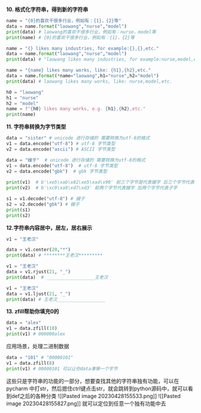 **10. 格式化字符串，得到新的字符串**
```python
name = "{0}的喜欢干很多行业，例如有：{1}，{2}等"
data = name.format("laowang","nurse","model")
print(data) # laowang的喜欢干很多行业，例如有：nurse，model等
print(name) # {0}的喜欢干很多行业，例如有：{1}，{2}等
```
```python
name = "{} likes many industries, for example:{},{},etc."
data = name.format("laowang","nurse","model")
print(data) # "laowang likes many industries, for example:nurse,model,etc."
```
```python
name = "{name} likes many works, like: {h1},{h2},etc."
data = name.format(*name="laowang",h1="nurse",h2="model")
print(data) # laowang likes many works, like: nurse,model,etc.
```
```python
h0 = "laowang"
h1 = "nurse"
h2 = "model"
name = f"{h0} likes many works, e.g. {h1},{h2},etc."
print(name)
```

**11. 字符串转换为字节类型**
```python
data = "sister" # unicode 进行存储的 需要转换为utf-8的格式
v1 = data.encode("utf-8") # utf-8 字节类型
v2 = data.encode("ascii") # ASCII 字节类型
```
```python
data = "嫂子"  # unicode 进行存储的 需要转换为utf-8的格式  
v1 = data.encode("utf-8")  # utf-8 字节类型  
v2 = data.encode("gbk")  # gbk 字节类型  
  
print(v1)  # b'\xe5\xab\x82\xe5\xad\x90' 前三个字节是代表嫂字 后三个字节代表子字 x代表16进制  
print(v2)  # b'\xc9\xa9\xd7\xd3' 前两个字节代表嫂字 后两个字节代表子字
```
```python
s1 = v1.decode("utf-8") # 嫂子
s2 = v2.decode("gbk") # 嫂子
print(s1)
print(s2)
```

**12.字符串内容居中，居左，居右展示**
```python
v1 = "王老汉"

data = v1.center(20,"*")
print(data) # ********王老汉*********
```
```python
v1 = "王老汉"  
data = v1.rjust(21, "_")  
print(data)  # __________________王老汉
```
```python
v1 = "王老汉"  
data = v1.ljust(21, "_")  
print(data) # 王老汉__________________
```

**13. zfill帮助你填充0的**
```python
data = "alex"  
v1 = data.zfill(10)  
print(v1) # 000000alex
```
应用场景，处理二进制数据
```python
data = "101" # "00000101"
v1 = data.zfill(8)
print(v1) # 00000101 可以让你data凑够一个字节
```

这些只是字符串的功能的一部分，想要查找其他的字符串独有功能，可以在pycharm 中打str，然后摁住ctrl键点击str，就会跳转到python源码中，就可以看到def之后的各种分类
![[Pasted image 20230428155533.png]]
![[Pasted image 20230428155827.png]]
就可以定位到任意一个独有功能中去